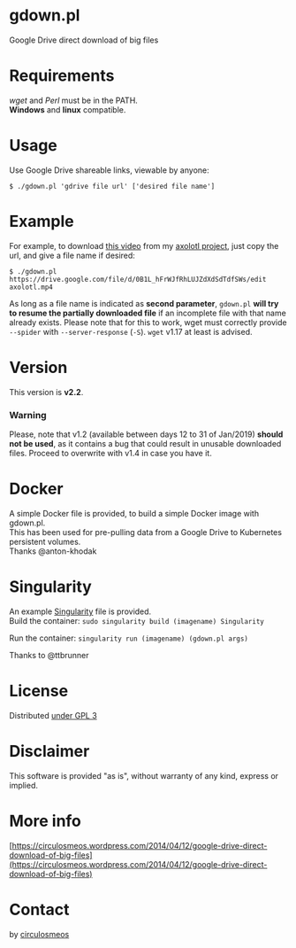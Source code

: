 gdown.pl
========

Google Drive direct download of big files

Requirements
============

*wget* and *Perl* must be in the PATH.   
**Windows** and **linux** compatible.

Usage
=====

Use Google Drive shareable links, viewable by anyone:   

    $ ./gdown.pl 'gdrive file url' ['desired file name']   

Example
=======

For example, to download [this video](https://drive.google.com/file/d/0B1L_hFrWJfRhLUJZdXdSdTdfSWs/edit) from my [axolotl project](https://circulosmeos.wordpress.com/2015/03/04/axolotl-a-simple-plain-text-documentation-system/), just copy the url, and give a file name if desired:

    $ ./gdown.pl https://drive.google.com/file/d/0B1L_hFrWJfRhLUJZdXdSdTdfSWs/edit axolotl.mp4   

As long as a file name is indicated as **second parameter**, `gdown.pl` **will try to resume the partially downloaded file** if an incomplete file with that name already exists. Please note that for this to work, wget must correctly provide `--spider` with `--server-response` (`-S`). `wget` v1.17 at least is advised.

Version
=======

This version is **v2.2**.

### Warning

Please, note that v1.2 (available between days 12 to 31 of Jan/2019) **should not be used**, as it contains a bug that could result in unusable downloaded files. Proceed to overwrite with v1.4 in case you have it.

Docker
======

A simple Docker file is provided, to build a simple Docker image with gdown.pl.    
This has been used for pre-pulling data from a Google Drive to Kubernetes persistent volumes.    
Thanks @anton-khodak

Singularity
===========

An example [Singularity](https://sylabs.io/guides/3.2/user-guide/quick_start.html) file is provided.    
Build the container:
`sudo singularity build (imagename) Singularity`

Run the container:
`singularity run (imagename) (gdown.pl args)`

Thanks to @ttbrunner

License
=======

Distributed [under GPL 3](http://www.gnu.org/licenses/gpl-3.0.html)

Disclaimer
==========

This software is provided "as is", without warranty of any kind, express or implied.

More info
=========

[https://circulosmeos.wordpress.com/2014/04/12/google-drive-direct-download-of-big-files](https://circulosmeos.wordpress.com/2014/04/12/google-drive-direct-download-of-big-files)

Contact
=======

by [circulosmeos](loopidle@gmail.com)   
